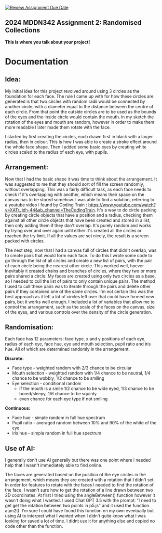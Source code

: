 [![Review Assignment Due Date](https://classroom.github.com/assets/deadline-readme-button-24ddc0f5d75046c5622901739e7c5dd533143b0c8e959d652212380cedb1ea36.svg)](https://classroom.github.com/a/uYb6fuja)
## 2024 MDDN342 Assignment 2: Randomised Collections

**This is where you talk about your project!**

# Documentation

## Idea:

My initial idea for this project revolved around using 3 circles as the foundation for each face. The rule I came up with for how these circles are generated is that two circles with random radii would be connected by another circle, with a diameter equal to the distance between the centre of each circle. From that point the outside circles are to be used as the bounds of the eyes and the inside circle would contain the mouth. In my sketch the rotation of the eyes and mouth are random, however in order to make them more readable I later made them rotate with the face.

I started by first creating the circles, each drawn first in black with a larger radius, then in colour. This is how I was able to create a stroke effect around the whole face shape. Then I added some basic eyes by creating white circles scaled to the radius of each eye, with pupils.


## Arrangement:

Now that I had the basic shape it was time to think about the arrangement. It was suggested to me that they should sort of fill the screen randomly, without overlapping. This was a fairly difficult task, as each face needs to check if it's overlapping with another, which means their space on the canvas has to be stored somehow. I was able to find a solution, referring to a youtube video I found by Coding Train : https://www.youtube.com/watch?v=XATr_jdh-44&ab_channel=TheCodingTrain. It's a way to do circle packing by creating circle objects that have a position and a radius, checking them against all other circle objects that have been created and stored in a list, then only adding them if they don't overlap. It's purely random and works by trying over and over again until either it's created all the circles or reached the try limit. If all the values are set nicely, the result is a screen packed with circles.

The next step, now that I had a canvas full of circles that didn't overlap, was to create pairs that would form each face. To do this I wrote some code to go through the list of all circles and create a new list of pairs, with the pair of each circle being the nearest other circle. This worked well, hoever inevitably it created chains and branches of circles, where they two or more pairs shared a circle. My faces are created using only two circles as a base, so I needed to cull the list of pairs to only contain unique pairs. The method I used to cull these pairs was to iterate through the pairs and delete other pairs if they contained one of the same circles. I'm not certain this was the best approach as it left a lot of circles left over that could have formed new pairs, but it works well enough. I included a lot of variables that allow me to control the arrangement, such as the scale of the faces on the canvas, size of the eyes, and various controls over the density of the circle generation.


## Randomisation:

Each face has 12 parameters: face type, x and y positions of each eye, radius of each eye, face hue, eye and mouth selection, pupil ratio and iris hue. All of which are determined randomly in the arrangement.

**Discrete:**
- Face type - weighted random with 2/3 chance to be circular
- Mouth selection - weighted random with 1/4 chance to be neutral, 1/4 chance to be wobbly, 1/2 chance to be smiling
- Eye selection - conditional random
  - if the mouth is a smile 1/2 chance to be wide eyed, 1/3 chance to be bored/sleepy, 1/6 chance to be squinty
  - even chance for each eye type if not smiling

**Continuous:**
- Face hue - simple random in full hue spectrum
- Pupil ratio - averaged random between 10% and 90% of the white of the eye
- Iris hue - simple random in full hue spectrum

## Use of AI:

I generally don't use AI generally but there was one point where I needed help that I wasn't immediately able to find online. 

The faces are generated based on the position of the eye circles in the arrangement, which means they are created with a rotation that I didn't set. In order for features to rotate with the faces I needed to find the rotation of the face. I wasn't sure how to get the rotation of a line drawn between two 2D coordinates. At first I tried using the angleBetween() function however it wasn't doing what I wanted. I used Chat GPT 3.5 with the prompt: "I need to get get the rotation between two points in p5.js" and it used the function atan2(). I'm sure I could have found this function on my own eventually but using AI to interpret what I wanted when I didn't quite know what I was looking for saved a lot of time. I didnt use it for anything else and copied no code other than the function.